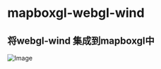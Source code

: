# mapboxgl-webgl-wind
## 将webgl-wind 集成到mapboxgl中
![Image](https://raw.githubusercontent.com/limzgiser/mapboxgl-webgl-wind/master/img/mapboxgl%2Bwebgl-wind.gif)